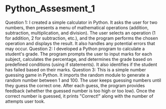# Python_Assesment_1
Question 1: I created a simple calculator in Python. It asks the user for two numbers, then presents a menu of mathematical operations (addition, subtraction, multiplication, and division). The user selects an operation (1 for addition, 2 for subtraction, etc.), and the program performs the chosen operation and displays the result. It also handles any potential errors that may occur.
Question 2: I developed a Python program to calculate a student's grade. The program prompts the user to input marks for each subject, calculates the percentage, and determines the grade based on predefined conditions (using if statements). It also identifies if the student has failed based on their marks.
Question 3: This is a simple number guessing game in Python. It imports the random module to generate a random number between 1 and 100. The user keeps guessing numbers until they guess the correct one. After each guess, the program provides feedback (whether the guessed number is too high or too low). Once the correct number is guessed, it prints "Correct!" along with the number of attempts user took.

